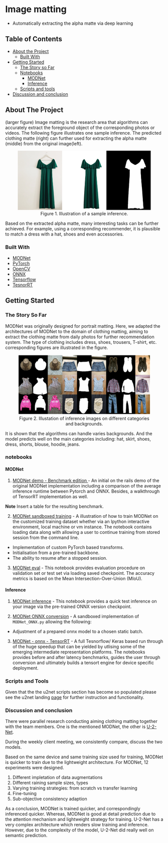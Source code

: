 # Image matting
* Automatically extracting the alpha matte via deep learning

<!-- TABLE OF CONTENTS -->
## Table of Contents

* [About the Project](#about-the-project)
  * [Built With](#built-with)
* [Getting Started](#getting-started)
  * [The Story so Far](#the-story-so-far)
  * [Notebooks](#notebooks)
    * [MODNet](#modnet)
    * [Inference](#inference)
  * [Scripts and tools](#scripts-and-tools)
* [Discussion and conclusion](#discussion-and-conclusion)

<!-- ABOUT THE PROJECT -->
## About The Project
(larger figure)
Image matting is the research area that algorithms can accurately extract the foreground object of the corresponding photos or videos. The following figure illustrates one sample inference. The predicted clothing matte (right) can further used for extracting the alpha matte (middle) from the original image(left).

<figure align="center">
  <img src="images/sample_inference.png">
  <figcaption>Figure 1. Illustration of a sample inference.</figcaption>
</figure>

Based on the extracted alpha matte, many interesting tasks can be further achieved. For example, using a corresponding recommender, it is plausible to match a dress with a hat, shoes and even accessories.
 <!-- For more information, please check [MODNet](https://github.com/ZHKKKe/MODNet) -->

### Built With

* [MODNet](https://github.com/ZHKKKe/MODNet)
* [PyTorch](https://pytorch.org/)
* [OpenCV](https://opencv.org/)
* [ONNX](https://onnx.ai/)
* [Tensorflow](https://www.tensorflow.org/)
* [TesnorRT](https://developer.nvidia.com/tensorrt)
<!-- * [U-2-Net](https://github.com/xuebinqin/U-2-Net) -->



<!-- GETTING STARTED -->
## Getting Started

### The Story So Far

MODNet was originally designed for portrait matting. Here, we adapted the architectures of MODNet to the domain of clothing matting, aiming to extract the clothing matte from daily photos for further recommendation system.
The type of clothing includes dress, shoes, trousers, T-shirt, etc. corresponding figures are illustrated in the figure.

<figure align="center">
  <img src="images/test.jpg">
  <figcaption>Figure 2. Illustation of inference images on different categories and backgrounds.</figcaption>
</figure>

It is shown that the algorithms can handle varies backgrounds. And the model predicts well on the main categories including: hat, skirt, shoes, dress, shorts, blouse, hoodie, jeans.

### notebooks

#### MODNet

1. [MODNet demo - Benchmark edition ](notebooks/modnet_demo_benchmark_edition.ipynb) - An initial on the rails demo
of the original MODNet implementation including a comparison of the average inference runtime between Pytorch and ONNX. Besides, a walkthrough of TensorRT implementation as well.

 **Note** Insert a table for the resulting benchmark.

2. [MODNet sandboxed training](notebooks/MODNet_train.ipynb) - A illustration of how to train MODNet on the customized training dataset whether via an Ipython interactive environment, local machine or vm instance. The notebook contains loading data along with allowing a user to continue training from stored session from the command line.

- Implementation of custom PyTorch based transforms.
- Initialisation from a pre-trained backbone.
- The ability to resume after a stopped session.

3. [MODNet eval](notebooks/MODNet_eval.ipynb) - This notebook provides evaluation procedure on validation set or test set via loading saved checkpoint. The accuracy metrics is based on the Mean Intersection-Over-Union (MIoU).


#### Inference

1. [MODNet inference](notebooks/modnet_pytorch_quick_inference) - This notebook provides a quick test inference on your image via the pre-trained ONNX version checkpoint.

2. [MODNet ONNX conversion](notebooks/modnet_onnx_conversion/modnet_onnx_conversion.ipynb) - A sandboxed implementation of `MODNet_ONNX.py` allowing the following:

 - Adjustment of a prepared onnx model to a chosen static batch.

3. [MODNet - onnx - TensorRT](notebooks/tensorrt/modnet_tensorrt.ipynb) - A full Tesnorflow/ Keras based run through of the huge speedup that can be yielded by utlising some of the emerging intermediate representation platforms. The notebooks provides before and after latency benchmarks, guides the user through conversion and ultimately builds a tensort engine for device specific deployment.


### Scripts and Tools

Given that the the u2net scripts section has become so populated please see the u2net landing [page](scripts/u2net/README.md) for further instruction and functionality.

### Discussion and conclusion

There were parallel research conducting aiming clothing matting together with the team members. One is the mentioned MODNet, the other is [U-2-Net](https://github.com/xuebinqin/U-2-Net).

During the weekly client meeting, we consistently compare, discuss the two models.

Based on the same device and same training size used for training, MODNet is quicker to train due to the lightweight architecture. For MODNet, 12 experiments were designed.

1. Different impletation of data augmentations
2. Different raining sample sizes, types
3. Varying training strategies: from scratch vs transfer learning
4. Fine-tuning
5. Sub-objective consistency adaption

As a conclusion, MODNet is trained quicker, and correspondingly inferenced quicker. Whereas, MODNet is good at detail prediction due to the attention mechanism and lightweight strategy for training.
U-2-Net has a very complex architecture which renders slow training and inference. However, due to the complexity of the model, U-2-Net did really well on semantic prediction.


<!--
## Welcome to GitHub Pages

You can use the [editor on GitHub](https://github.com/peace-and-harmony/image-matting/edit/main/README.md) to maintain and preview the content for your website in Markdown files.

Whenever you commit to this repository, GitHub Pages will run [Jekyll](https://jekyllrb.com/) to rebuild the pages in your site, from the content in your Markdown files.

### Markdown

Markdown is a lightweight and easy-to-use syntax for styling your writing. It includes conventions for

```markdown
Syntax highlighted code block

# Header 1
## Header 2
### Header 3

- Bulleted
- List

1. Numbered
2. List

**Bold** and _Italic_ and `Code` text

[Link](url) and ![Image](src)
```

For more details see [GitHub Flavored Markdown](https://guides.github.com/features/mastering-markdown/).

### Jekyll Themes

Your Pages site will use the layout and styles from the Jekyll theme you have selected in your [repository settings](https://github.com/peace-and-harmony/image-matting/settings/pages). The name of this theme is saved in the Jekyll `_config.yml` configuration file.

### Support or Contact

Having trouble with Pages? Check out our [documentation](https://docs.github.com/categories/github-pages-basics/) or [contact support](https://support.github.com/contact) and we’ll help you sort it out. -->
